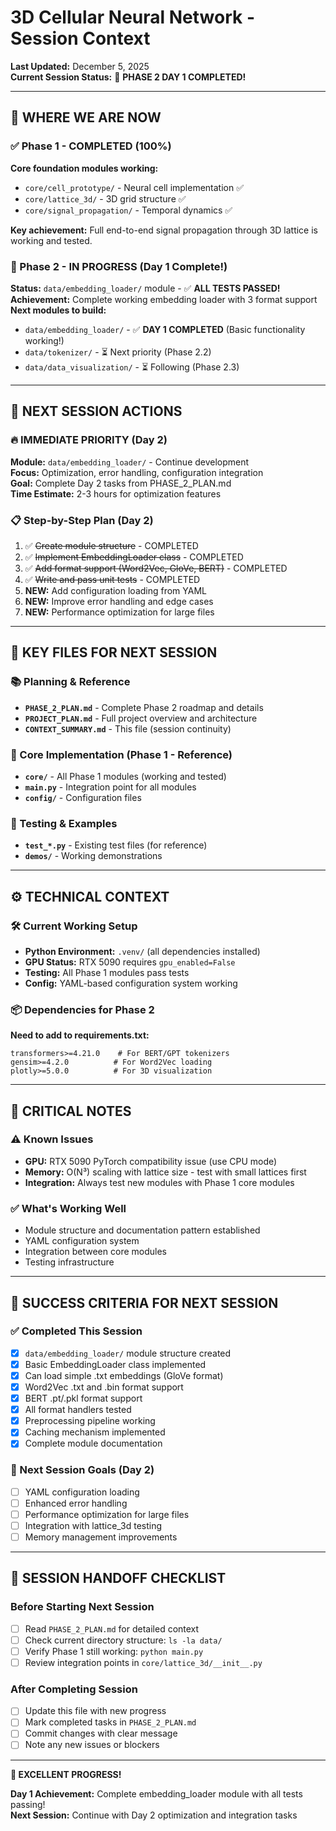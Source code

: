 # 3D Cellular Neural Network - Session Context

**Last Updated:** December 5, 2025  
**Current Session Status:** 🎉 **PHASE 2 DAY 1 COMPLETED!**

---

## 🎯 WHERE WE ARE NOW

### ✅ Phase 1 - COMPLETED (100%)

**Core foundation modules working:**

- `core/cell_prototype/` - Neural cell implementation ✅
- `core/lattice_3d/` - 3D grid structure ✅
- `core/signal_propagation/` - Temporal dynamics ✅

**Key achievement:** Full end-to-end signal propagation through 3D lattice is working and tested.

### 🚀 Phase 2 - IN PROGRESS (Day 1 Complete!)

**Status:** `data/embedding_loader/` module - ✅ **ALL TESTS PASSED!**  
**Achievement:** Complete working embedding loader with 3 format support  
**Next modules to build:**

- `data/embedding_loader/` - ✅ **DAY 1 COMPLETED** (Basic functionality working!)
- `data/tokenizer/` - ⏳ Next priority (Phase 2.2)
- `data/data_visualization/` - ⏳ Following (Phase 2.3)

---

## 🎯 NEXT SESSION ACTIONS

### 🔥 IMMEDIATE PRIORITY (Day 2)

**Module:** `data/embedding_loader/` - Continue development  
**Focus:** Optimization, error handling, configuration integration  
**Goal:** Complete Day 2 tasks from PHASE_2_PLAN.md  
**Time Estimate:** 2-3 hours for optimization features

### 📋 Step-by-Step Plan (Day 2)

1. ✅ ~~Create module structure~~ - COMPLETED
2. ✅ ~~Implement EmbeddingLoader class~~ - COMPLETED
3. ✅ ~~Add format support (Word2Vec, GloVe, BERT)~~ - COMPLETED
4. ✅ ~~Write and pass unit tests~~ - COMPLETED
5. **NEW:** Add configuration loading from YAML
6. **NEW:** Improve error handling and edge cases
7. **NEW:** Performance optimization for large files

---

## 📁 KEY FILES FOR NEXT SESSION

### 📚 Planning & Reference

- **`PHASE_2_PLAN.md`** - Complete Phase 2 roadmap and details
- **`PROJECT_PLAN.md`** - Full project overview and architecture
- **`CONTEXT_SUMMARY.md`** - This file (session continuity)

### 🔧 Core Implementation (Phase 1 - Reference)

- **`core/`** - All Phase 1 modules (working and tested)
- **`main.py`** - Integration point for all modules
- **`config/`** - Configuration files

### 🧪 Testing & Examples

- **`test_*.py`** - Existing test files (for reference)
- **`demos/`** - Working demonstrations

---

## ⚙️ TECHNICAL CONTEXT

### 🛠️ Current Working Setup

- **Python Environment:** `.venv/` (all dependencies installed)
- **GPU Status:** RTX 5090 requires `gpu_enabled=False`
- **Testing:** All Phase 1 modules pass tests
- **Config:** YAML-based configuration system working

### 📦 Dependencies for Phase 2

**Need to add to requirements.txt:**

```
transformers>=4.21.0    # For BERT/GPT tokenizers
gensim>=4.2.0          # For Word2Vec loading
plotly>=5.0.0          # For 3D visualization
```

---

## 🐛 CRITICAL NOTES

### ⚠️ Known Issues

- **GPU:** RTX 5090 PyTorch compatibility issue (use CPU mode)
- **Memory:** O(N³) scaling with lattice size - test with small lattices first
- **Integration:** Always test new modules with Phase 1 core modules

### ✅ What's Working Well

- Module structure and documentation pattern established
- YAML configuration system
- Integration between core modules
- Testing infrastructure

---

## 🎯 SUCCESS CRITERIA FOR NEXT SESSION

### ✅ Completed This Session

- [x] `data/embedding_loader/` module structure created
- [x] Basic EmbeddingLoader class implemented
- [x] Can load simple .txt embeddings (GloVe format)
- [x] Word2Vec .txt and .bin format support
- [x] BERT .pt/.pkl format support
- [x] All format handlers tested
- [x] Preprocessing pipeline working
- [x] Caching mechanism implemented
- [x] Complete module documentation

### 🎯 Next Session Goals (Day 2)

- [ ] YAML configuration loading
- [ ] Enhanced error handling
- [ ] Performance optimization for large files
- [ ] Integration with lattice_3d testing
- [ ] Memory management improvements

---

## 🔄 SESSION HANDOFF CHECKLIST

### Before Starting Next Session

- [ ] Read `PHASE_2_PLAN.md` for detailed context
- [ ] Check current directory structure: `ls -la data/`
- [ ] Verify Phase 1 still working: `python main.py`
- [ ] Review integration points in `core/lattice_3d/__init__.py`

### After Completing Session

- [ ] Update this file with new progress
- [ ] Mark completed tasks in `PHASE_2_PLAN.md`
- [ ] Commit changes with clear message
- [ ] Note any new issues or blockers

---

**🎉 EXCELLENT PROGRESS!**

**Day 1 Achievement:** Complete embedding_loader module with all tests passing!  
**Next Session:** Continue with Day 2 optimization and integration tasks
